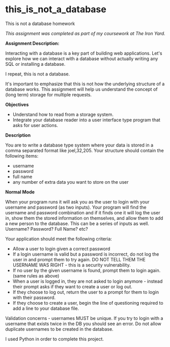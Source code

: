 # this_is_not_a_database
This is not a database homework

_This assignment was completed as part of my coursework at The Iron Yard._

**Assignment Description:**

Interacting with a database is a key part of building web applications. Let's explore how we can interact with a database without actually writing any SQL or installing a database.

I repeat, this is not a database.

It's important to emphasize that this is not how the underlying structure of a database works. This assignment will help us understand the concept of (long term) storage for multiple requests.

**Objectives**
- Understand how to read from a storage system.
- Integrate your database reader into a user interface type program that asks for user actions.

**Description**

You are to write a database type system where your data is stored in a comma separated format like joel,32,205. Your structure should contain the following items:

- username
- password
- full name
- any number of extra data you want to store on the user

**Normal Mode**

When your program runs it will ask you as the user to login with your username and password (as two inputs). Your program will find the username and password combination and if it finds one it will log the user in, show them the stored information on themselves, and allow them to add a new person to the database. This can be a series of inputs as well. Username? Password? Full Name? etc?

Your application should meet the following criteria:

- Allow a user to login given a correct password
- If a login username is valid but a password is incorrect, do not log the user in and prompt them to try again. DO NOT TELL THEM THE USERNAME WAS RIGHT - this is a security vulnerability.
- If no user by the given username is found, prompt them to login again. (same rules as above)
- When a user is logged in, they are not asked to login anymore - instead their prompt asks if they want to create a user or log out.
- If they choose to log out, return the user to a prompt for them to login with their password.
- If they choose to create a user, begin the line of questioning required to add a line to your database file.

Validation concerns - usernames MUST be unique. If you try to login with a username that exists twice in the DB you should see an error. Do not allow duplicate usernames to be created in the database.

I used Python in order to complete this project.
